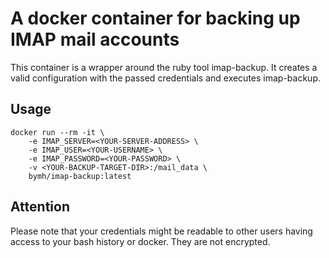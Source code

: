 # A docker container for backing up IMAP mail accounts

This container is a wrapper around the ruby tool imap-backup. It creates a valid configuration with the passed credentials and executes imap-backup.

## Usage

```
docker run --rm -it \
    -e IMAP_SERVER=<YOUR-SERVER-ADDRESS> \
    -e IMAP_USER=<YOUR-USERNAME> \
    -e IMAP_PASSWORD=<YOUR-PASSWORD> \
    -v <YOUR-BACKUP-TARGET-DIR>:/mail_data \
    bymh/imap-backup:latest
```

## Attention

Please note that your credentials might be readable to other users having access to your bash history or docker. They are not encrypted.